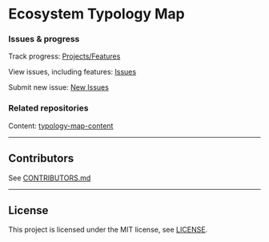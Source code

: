 # Ecosystem Typology Map

### Issues & progress

Track progress: [Projects/Features](https://github.com/ecosystem-science/typology-map/projects/1)

View issues, including features: [Issues](https://github.com/ecosystem-science/typology-map/issues)

Submit new issue: [New Issues](https://github.com/ecosystem-science/typology-map/issues/new)

### Related repositories
Content: [typology-map-content](https://github.com/ecosystem-science/typology-map-content)

---

## Contributors

See [CONTRIBUTORS.md](CONTRIBUTORS.md)

---

## License

This project is licensed under the MIT license, see [LICENSE](LICENSE).
